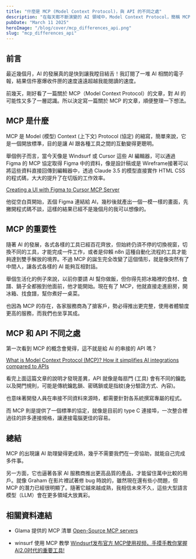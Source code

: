 ```yaml
---
title: "什麼是 MCP (Model Context Protocol)，與 API 的不同之處"
description: "在每天都不斷演變的 AI 領域中，Model Context Protocol，簡稱 MCP 已經成為一股革命性的力量，改變人工智慧與資料來源互動的方式。將深入探討 MCP 是什麼、為何重要、如何運作、其在現實世界的影響。"
pubDate: "March 11 2025"
heroImage: "/blog/cover/mcp_differences_api.png"
slug: "mcp_differences_api"
---
```


## 前言

最近幾個月，AI 的發展真的是快到讓我瞠目結舌！我訂閱了一堆 AI 相關的電子報，結果信件塞爆收件匣的速度遠遠超越我能閱讀的速度。

前幾天，剛好看了一篇關於 MCP（Model Context Protocol）的文章，對 AI 的可能性又多了一層認識。所以決定寫一篇關於 MCP 的文章，順便整理一下想法。

## MCP 是什麼

MCP 是 Model (模型) Context (上下文) Protocol (協定) 的縮寫，簡單來說，它是一個開放標準，目的是讓 AI 跟各種工具之間的互動變得更聰明。

舉個例子而言，當今天像是 Windsurf 或 Cursor 這些 AI 編輯器，可以通過 Figma 的 MCP 協定取得 Figma 中的資料，像是設計稿或是 Wireframe接著可以將這些資料直接回傳到編輯器中，透過 Claude 3.5 的模型直接實作 HTML CSS 的程式碼，大大的提升了在切版的工作效率。

[Creating a UI with Figma to Cursor MCP Server](https://www.youtube.com/watch?v=6G9yb-LrEqg)

他從空白頁開始，丟個 Figma 連結給 AI，幾秒後就產出一個一模一樣的畫面，先撇開程式碼不談，這樣的結果已經不是幾個月的我可以想像的。

## MCP 的重要性

隨著 AI 的發展，各式各樣的工具已經百花齊放，但始終仍須不停的切換視窗，切換不同的工具，才能完成一件工作，或者是仰賴 n8n 這種自動化流程的工具才能夠達到雙手解放的境界。不過 MCP 的誕生完全改變了這個情形，就是像突然有了中間人，讓各式各樣的 AI 能夠互相對話。

舉個生活化的例子來說，以前你要請 AI 幫你做飯，但你得先把冰箱裡的食材、食譜、鍋子全都搬到他面前，他才能開始。現在有了 MCP，他就直接走進廚房，開冰箱、找食譜，幫你煮好一桌菜。

也因為 MCP 的存在，各家服務商為了搶客戶，勢必得推出更完整，使用者體驗度更高的服務，而我們也坐享其成。

## MCP 和 API 不同之處

第一次看到 MCP 的概念會覺得，這不就是給 AI 的串接的 API 嗎？

[What is Model Context Protocol (MCP)? How it simplifies AI integrations compared to APIs](https://norahsakal.com/blog/mcp-vs-api-model-context-protocol-explained/#mcp-vs-api-quick-comparison)

看完上面這篇文章的說明才發現差異，API 就像是每扇門 (工具) 會有不同的鑰匙以及開門規則，可能是傳統鑰匙鎖、密碼鎖或是指紋(身分驗證方式、內容)。

也意味著開發人員在串接不同資料來源時，都需要針對各系統撰寫專屬的程式。

而 MCP 則是提供了一個標準的協定，就像是目前的 type C 連接埠，一次整合裡過往的許多連接規格，讓連接電腦更佳的容易。

## 總結

MCP 的出現讓 AI 助理變得更成熟，幾乎不需要我們在一旁協助，就能自己完成多件事。

另一方面，它也逼著各家 AI 服務商推出更高品質的產品，才能留住萬中比較的用戶。就像 Graham 在影片裡試著修 bug 時說的，雖然現在還有些小問題，但 MCP 的潛力已經很明顯了。隨著它越來越成熟，我相信未來不久，這些大型語言模型（LLM）會在更多領域大放異彩。

## 相關資料連結

- Glama 提供的 MCP 清單 [Open-Source MCP servers](https://glama.ai/mcp/servers)

- winsurf 使用 MCP 教學 [Windsurf发布官方 MCP使用视频，手摸手教你掌握AI2.0时代的重要工具!](https://www.youtube.com/watch?v=6xzAbxhLZmM)


